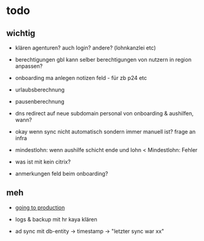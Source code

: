 # todo

## wichtig

- klären agenturen? auch login? andere? (lohnkanzlei etc)
- berechtigungen gbl kann selber berechtigungen von nutzern in region anpassen?

- onboarding ma anlegen notizen feld - für zb p24 etc

- urlaubsberechnung
- pausenberechnung

- dns redirect auf neue subdomain personal von onboarding & aushilfen, wann?

- okay wenn sync nicht automatisch sondern immer manuell ist? frage an infra

- mindestlohn: wenn aushilfe schicht ende und lohn < Mindestlohn: Fehler

- was ist mit kein citrix?

- anmerkungen feld beim onboarding?

## meh

- [going to production](https://nextjs.org/docs/going-to-production)

- logs & backup mit hr kaya klären

- ad sync mit db-entity -> timestamp -> "letzter sync war xx"
